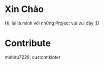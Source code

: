 # Xin Chào
Hi, lại là mình với những Project vui vui đây :D
# Contribute
mahiru7229, customtkinter
 
